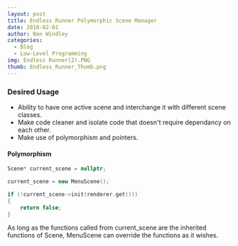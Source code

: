 ```yaml
---
layout: post
title: Endless Runner Polymorphic Scene Manager
date: 2018-02-01
author: Ben Windley
categories:
  - Blog
  - Low-Level Programming
img: Endless Runner(2).PNG
thumb: Endless_Runner_Thumb.png
---
```

<!--more-->
### Desired Usage
- Ability to have one active scene and interchange it with different scene classes.
- Make code cleaner and isolate code that doesn't require dependancy on each other.
- Make use of polymorphism and pointers.

#### Polymorphism
```C++
Scene* current_scene = nullptr;

current_scene = new MenuScene();

if (!current_scene->init(renderer.get()))
{
    return false;
}
```
As long as the functions called from current_scene are the inherited functions of Scene, MenuScene can override the functions as it wishes.
